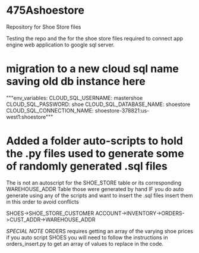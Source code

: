 # 475Ashoestore
Repository for Shoe Store files

Testing the repo and the for the shoe store files required to connect app engine web application to google sql server.

# migration to a new cloud sql name saving old db instance here
"""env_variables:
  CLOUD_SQL_USERNAME: mastershoe
  CLOUD_SQL_PASSWORD: shoe
  CLOUD_SQL_DATABASE_NAME: shoestore
  CLOUD_SQL_CONNECTION_NAME: shoestore-378821:us-west1:shoestore"""  

# Added a folder auto-scripts to hold the .py files used to generate some of randomly generated .sql files
The is not an autoscript for the SHOE_STORE table or its corresponding WAREHOUSE_ADDR Table those were generated by hand
IF you do auto generate using any of the scripts and want to insert the .sql files insert them in this order to avoid conflicts

SHOES->SHOE_STORE_CUSTOMER
ACCOUNT->INVENTORY->ORDERS->CUST_ADDR->WAREHOUSE_ADDR

*SPECIAL NOTE* ORDERS requires getting an array of the varying shoe prices if you auto script SHOES you will need to follow the instructions
in orders_insert.py to get an array of values to replace in the code.